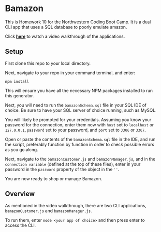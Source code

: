 # Bamazon
This is Homework 10 for the Northwestern Coding Boot Camp. It is a dual CLI app that uses a SQL database to poorly emulate amazon. 

Click [**here**](https://vimeo.com/199264707) to watch a video walkthrough of the applications.

## Setup
First clone this repo to your local directory.

Next, navigate to your repo in your command terminal, and enter:

`npm install`

This will ensure you have all the necessary NPM packages installed to run this generator.

Next, you will need to run the `bamazonSchema.sql` file in your SQL IDE of choice. Be sure to have your SQL server of choice running, such as MySQL.

You will likely be prompted for your credentials. Assuming you know your password for the connection, enter them now with `host` set to `localhost` or `127.0.0.1`, `password` set to your password, and `port` set to `3306` or `3307`.

Open or paste the contents of the `bamazonSchema.sql` file in the IDE, and run the script, preferably function by function in order to check possible errors as you go along.

Next, navigate to the `bamazonCustomer.js` and `bamazonManager.js`, and in the `connection variable` (defined at the top of these files), enter in your password in the `password` property of the object in the `''`.

You are now ready to shop or manage Bamazon.

## Overview

As mentioned in the video walkthrough, there are two CLI applications, `bamazonCustomer.js` and `bamazonManager.js`.

To run them, enter `node <your app of choice>` and then press enter to access the CLI.


